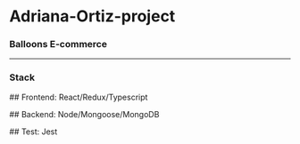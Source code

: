 # Adriana-Ortiz-project 

### Balloons E-commerce
---

### Stack

## Frontend: React/Redux/Typescript

## Backend: Node/Mongoose/MongoDB 

## Test: Jest
